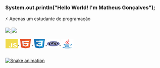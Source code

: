 ### System.out.println("Hello World! I'm Matheus Gonçalves");

⚡ Apenas um estudante de programação

<div>
  <a href="https://beacons.ai/MatheusGoncalvx">
  <img height="180em" src="https://github-readme-stats.vercel.app/api?username=MatheusGoncalvx&show_icons=true&theme=tokyonight&include_all_comits=true&count_private=true"/>
 <img height="180em" src="https://github-readme-stats.vercel.app/api/top-langs/?username=MatheusGoncalvx&layout=compact&langs_count=16&theme=tokyonight"/>
</div>

<div style="display: inline_block"><br>
  <img align="center" alt="Rafa-Js" height="30" width="40" src="https://raw.githubusercontent.com/devicons/devicon/master/icons/javascript/javascript-plain.svg">
  <img align="center" alt="Rafa-HTML" height="30" width="40" src="https://raw.githubusercontent.com/devicons/devicon/master/icons/html5/html5-original.svg">
  <img align="center" alt="Rafa-CSS" height="30" width="40" src="https://raw.githubusercontent.com/devicons/devicon/master/icons/css3/css3-original.svg">
  <img align="center" alt="PHP" height="30" width="40" src="https://raw.githubusercontent.com/devicons/devicon/master/icons/php/php-original.svg">
  <img align="center" alt="java" height="30" width="40" src="https://raw.githubusercontent.com/devicons/devicon/master/icons/java/java-original.svg">
</div>
  
##

![Snake animation](https://github.com/seu-usuário-aqui/MatheusGoncalvx/blob/output/github-contribution-grid-snake.svg)


